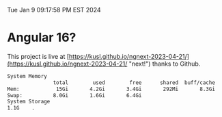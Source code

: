 Tue Jan  9 09:17:58 PM EST 2024

# Angular 16?


This project is live at [https://kusl.github.io/ngnext-2023-04-21/](https://kusl.github.io/ngnext-2023-04-21/ "next!") thanks to Github.

```bash
System Memory
               total        used        free      shared  buff/cache   available
Mem:            15Gi       4.2Gi       3.4Gi       292Mi       8.3Gi        11Gi
Swap:          8.0Gi       1.6Gi       6.4Gi
System Storage
1.1G	.
